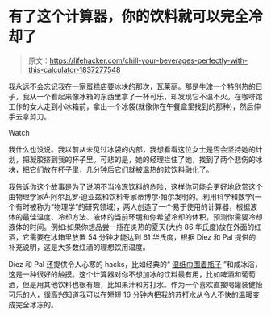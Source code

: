 # 有了这个计算器，你的饮料就可以完全冷却了

> 原文：<https://lifehacker.com/chill-your-beverages-perfectly-with-this-calculator-1837277548>

我永远不会忘记我在一家蛋糕店要冰块的那次，瓦莱丽。那是牛津一个特别热的日子，我从一个看起来像冰箱的东西里拿了一杯可乐，却发现它不温不火。在咖啡馆工作的女人走到小冰箱前，拿出一个冰袋(就像你在午餐盒里找到的那种)，然后伸手去拿剪刀。

Watch

我什么也没说。我以前从未见过冰袋的内部，我想看看这位女士是否会坚持她的计划，把凝胶挤到我的杯子里。可悲的是，她的经理拦住了她，找到了两个悲伤的冰块，把它们放在杯子里，几分钟后它们就被温热的软饮料融化了。

我告诉你这个故事是为了说明不当冷冻饮料的危险，这样你可能会更好地欣赏这个由物理学家Á·阿尔瓦罗·迪亚兹和饮料专家蒂博尔·帕尔发明的。利用科学和数学(一个有时被称为“物理学”的研究领域)，两人创造了一个易于使用的计算器，根据液体的最佳温度、冷却方法、液体的当前环境和你希望冷却的体积，预测你需要冷却液体的时间。例如:如果你想品尝一瓶在炎热的夏天(大约 86 华氏度)放在外面的红酒，它需要在冰箱里放置 54 分钟才能达到 61 华氏度，根据 Díez 和 Pal 提供的补充说明，这是大多数红酒的理想饮用温度。

Díez 和 Pal 还提供令人心寒的 hacks，比如经典的“ [湿纸巾围着瓶子](https://lifehacker.com/chill-your-soda-faster-by-wrapping-it-with-a-wet-paper-1760251835) ”和咸冰浴，这是一种很好的触摸。这个计算器对你不想加冰的饮料最有用，比如啤酒和葡萄酒，但是用其他饮料也很有趣，比如果汁和苏打水。作为一个喜欢直接喝罐装健怡可乐的人，很高兴知道我可以在短短 16 分钟内把我的苏打水从令人不快的温暖变成完全冰冻的。